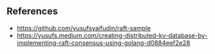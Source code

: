 ## References

* https://github.com/yusufsyaifudin/raft-sample
* https://yusufs.medium.com/creating-distributed-kv-database-by-implementing-raft-consensus-using-golang-d0884eef2e28


